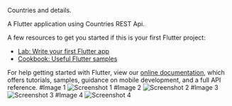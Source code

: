 Countries and details.

A Flutter application using Countries REST Api.

A few resources to get you started if this is your first Flutter project:

- [Lab: Write your first Flutter app](https://flutter.dev/docs/get-started/codelab)
- [Cookbook: Useful Flutter samples](https://flutter.dev/docs/cookbook)

For help getting started with Flutter, view our
[online documentation](https://flutter.dev/docs), which offers tutorials,
samples, guidance on mobile development, and a full API reference.
#Image 1
![Screenshot 1](https://github.com/naim0167/flutter-country-house/blob/master/01.png)
#Image 2
![Screenshot 2](https://github.com/naim0167/flutter-country-house/blob/master/02.png)
#Image 3
![Screenshot 3](https://github.com/naim0167/flutter-country-house/blob/master/03.png)
#Image 4
![Screenshot 4](https://github.com/naim0167/flutter-country-house/blob/master/04.png)
